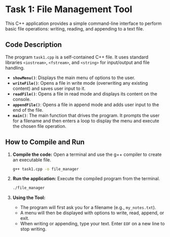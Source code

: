 # Task 1: File Management Tool

This C++ application provides a simple command-line interface to perform basic file operations: writing, reading, and appending to a text file.

## Code Description

The program `task1.cpp` is a self-contained C++ file. It uses standard libraries `<iostream>`, `<fstream>`, and `<string>` for input/output and file handling.

- **`showMenu()`**: Displays the main menu of options to the user.
- **`writeFile()`**: Opens a file in write mode (overwriting any existing content) and saves user input to it.
- **`readFile()`**: Opens a file in read mode and displays its content on the console.
- **`appendFile()`**: Opens a file in append mode and adds user input to the end of the file.
- **`main()`**: The main function that drives the program. It prompts the user for a filename and then enters a loop to display the menu and execute the chosen file operation.

## How to Compile and Run

1.  **Compile the code:**
    Open a terminal and use the g++ compiler to create an executable file.

    ```bash
    g++ task1.cpp -o file_manager
    ```

2.  **Run the application:**
    Execute the compiled program from the terminal.

    ```bash
    ./file_manager
    ```

3.  **Using the Tool:**
    - The program will first ask you for a filename (e.g., `my_notes.txt`).
    - A menu will then be displayed with options to write, read, append, or exit.
    - When writing or appending, type your text. Enter `EOF` on a new line to stop writing.
